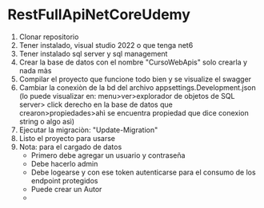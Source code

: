 # RestFullApiNetCoreUdemy
1. Clonar repositorio
2. Tener instalado, visual studio 2022 o que tenga net6
3. Tener instalado sql server y sql management
4. Crear la base de datos con el nombre "CursoWebApis" solo crearla y nada màs
5. Compilar el proyecto que funcione todo bien y se visualize el swagger
6. Cambiar la conexiòn de la bd del archivo appsettings.Development.json
	(lo puede visualizar en: menu>ver>explorador de objetos de SQL server> click derecho en la base de datos que crearon>propiedades>ahì se encuentra propiedad que dice conexion string o algo asì)
7. Ejecutar la migraciòn: "Update-Migration"
8. Listo el proyecto para usarse
9. Nota: para el cargado de datos
	- Primero debe agregar un usuario y contraseña
	- Debe hacerlo admin
	- Debe logearse y con ese token autenticarse para el consumo de los endpoint protegidos
	- Puede crear un Autor
	- 
